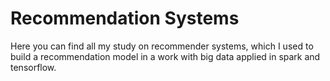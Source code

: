 # Recommendation Systems
 Here you can find all my study on recommender systems, which I used to build a recommendation model in a work with big data applied in spark and tensorflow.
